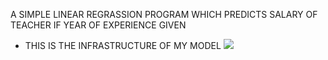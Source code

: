 A SIMPLE LINEAR REGRASSION PROGRAM WHICH PREDICTS SALARY OF TEACHER IF YEAR OF EXPERIENCE GIVEN

* THIS IS THE INFRASTRUCTURE OF MY MODEL
![](images.jpeg)